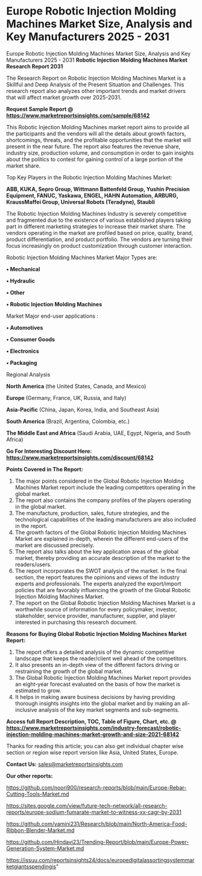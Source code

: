# Europe Robotic Injection Molding Machines Market Size, Analysis and Key Manufacturers 2025 - 2031
Europe Robotic Injection Molding Machines Market Size, Analysis and Key Manufacturers 2025 - 2031
<strong>Robotic Injection Molding Machines Market Research Report 2031</strong>

The Research Report on Robotic Injection Molding Machines Market is a Skillful and Deep Analysis of the Present Situation and Challenges. This research report also analyzes other important trends and market drivers that will affect market growth over 2025-2031.

<strong>Request Sample Report @ <a href=https://www.marketreportsinsights.com/sample/68142>https://www.marketreportsinsights.com/sample/68142</a></strong>

This Robotic Injection Molding Machines market report aims to provide all the participants and the vendors will all the details about growth factors, shortcomings, threats, and the profitable opportunities that the market will present in the near future. The report also features the revenue share, industry size, production volume, and consumption in order to gain insights about the politics to contest for gaining control of a large portion of the market share.

Top Key Players in the Robotic Injection Molding Machines Market:

<strong>ABB, KUKA, Sepro Group, Wittmann Battenfeld Group, Yushin Precision Equipment, FANUC, Yaskawa, ENGEL, HAHN Automation, ARBURG, KraussMaffei Group, Universal Robots (Teradyne), Staubli</strong>

The Robotic Injection Molding Machines Industry is severely competitive and fragmented due to the existence of various established players taking part in different marketing strategies to increase their market share. The vendors operating in the market are profiled based on price, quality, brand, product differentiation, and product portfolio. The vendors are turning their focus increasingly on product customization through customer interaction.

Robotic Injection Molding Machines Market Major Types are:

<strong>• Mechanical

• Hydraulic

• Other

• Robotic Injection Molding Machines</strong>

Market Major end-user applications :

<strong>• Automotives

• Consumer Goods

• Electronics

• Packaging</strong>

Regional Analysis

</u><strong><b>North America</b></strong> (the United States, Canada, and Mexico)

<strong><b>Europe </b></strong>(Germany, France, UK, Russia, and Italy)

<strong><b>Asia-Pacific</b></strong> (China, Japan, Korea, India, and Southeast Asia)

<strong><b>South America</b></strong> (Brazil, Argentina, Colombia, etc.)

<strong><b>The Middle East and Africa</b></strong> (Saudi Arabia, UAE, Egypt, Nigeria, and South Africa)

<strong>Go For Interesting Discount Here: <a href=https://www.marketreportsinsights.com/discount/68142>https://www.marketreportsinsights.com/discount/68142</a></strong>

<strong>Points Covered in The Report:</strong>
<ol>
  <li>The major points considered in the Global Robotic Injection Molding Machines Market report include the leading competitors operating in the global market.</li>
  <li>The report also contains the company profiles of the players operating in the global market.</li>
  <li>The manufacture, production, sales, future strategies, and the technological capabilities of the leading manufacturers are also included in the report.</li>
  <li>The growth factors of the Global Robotic Injection Molding Machines Market are explained in-depth, wherein the different end-users of the market are discussed precisely.</li>
  <li>The report also talks about the key application areas of the global market, thereby providing an accurate description of the market to the readers/users.</li>
  <li>The report incorporates the SWOT analysis of the market. In the final section, the report features the opinions and views of the industry experts and professionals. The experts analyzed the export/import policies that are favorably influencing the growth of the Global Robotic Injection Molding Machines Market.</li>
  <li>The report on the Global Robotic Injection Molding Machines Market is a worthwhile source of information for every policymaker, investor, stakeholder, service provider, manufacturer, supplier, and player interested in purchasing this research document.</li>
</ol>
<strong>Reasons for Buying Global Robotic Injection Molding Machines Market Report:</strong>

<ol>
  <li>The report offers a detailed analysis of the dynamic competitive landscape that keeps the reader/client well ahead of the competitors.</li>
  <li>It also presents an in-depth view of the different factors driving or restraining the growth of the global market.</li>
  <li>The Global Robotic Injection Molding Machines Market report provides an eight-year forecast evaluated on the basis of how the market is estimated to grow.</li>
  <li>It helps in making aware business decisions by having providing thorough insights insights into the global market and by making an all-inclusive analysis of the key market segments and sub-segments.</li>
</ol>
<strong>Access full Report Description, TOC, Table of Figure, Chart, etc. @ <a href=https://www.marketreportsinsights.com/industry-forecast/robotic-injection-molding-machines-market-growth-and-size-2021-68142>https://www.marketreportsinsights.com/industry-forecast/robotic-injection-molding-machines-market-growth-and-size-2021-68142</a></strong>


Thanks for reading this article; you can also get individual chapter wise section or region wise report version like Asia, United States, Europe.

<strong>Contact Us:</strong>
sales@marketreportsinsights.com

<strong>Our other reports:</strong>

<a href=https://github.com/noori900/research-reports/blob/main/Europe-Rebar-Cutting-Tools-Market.md>https://github.com/noori900/research-reports/blob/main/Europe-Rebar-Cutting-Tools-Market.md</a>

<a href=https://sites.google.com/view/future-tech-network/all-research-reports/europe-sodium-fumarate-market-to-witness-xx-cagr-by-2031>https://sites.google.com/view/future-tech-network/all-research-reports/europe-sodium-fumarate-market-to-witness-xx-cagr-by-2031</a>

<a href=https://github.com/yamini231/Research/blob/main/North-America-Food-Ribbon-Blender-Market.md>https://github.com/yamini231/Research/blob/main/North-America-Food-Ribbon-Blender-Market.md</a>

<a href=https://github.com/Hindavi23/Trending-Report/blob/main/Europe-Power-Generation-System-Market.md>https://github.com/Hindavi23/Trending-Report/blob/main/Europe-Power-Generation-System-Market.md</a>

<a href=https://issuu.com/reportsinsights24/docs/europedigitalassortingsystemmarketgiantsspendingis>https://issuu.com/reportsinsights24/docs/europedigitalassortingsystemmarketgiantsspendingis</a>"
